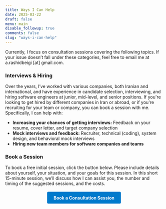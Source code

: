 ```yaml
---
title: Ways I Can Help
date: 2025-03-22
draft: false
menu: main
disable_followup: true
comments: false
slug: "ways-i-can-help"
---
```

Currently, I focus on consultation sessions covering the following topics. If your issue doesn’t fall under these categories, feel free to email me at a.rashidbeigi [at] gmail.com.

### Interviews & Hiring

Over the years, I’ve worked with various companies, both Iranian and international, and have experience in candidate selection, interviewing, and hiring software engineers at junior, mid-level, and senior positions. If you're looking to get hired by different companies in Iran or abroad, or if you're recruiting for your team or company, you can book a session with me. Specifically, I can help with:

- **Increasing your chances of getting interviews:** Feedback on your resume, cover letter, and target company selection
- **Mock interviews and feedback:** Recruiter, technical (coding), system design, and behavioral mock interviews
- **Hiring new team members for software companies and teams**

### Book a Session

To book a free initial session, click the button below. Please include details about yourself, your situation, and your goals for this session. In this short 15-minute session, we’ll discuss how I can assist you, the number and timing of the suggested sessions, and the costs.

<div style="text-align: center; margin: 2em 0;"> <a href="https://calendar.app.google/ptdKyDee1FZfkBds5" style="background: #007acc; color: #fff; padding: 0.75em 1.5em; text-decoration: none; border-radius: 4px; font-weight: bold;">Book a Consultation Session</a> </div>
